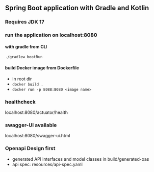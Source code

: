 ## Spring Boot application with Gradle and Kotlin

### Requires JDK 17

### run the application on localhost:8080
#### with gradle from CLI
`./gradlew bootRun`

#### build Docker image from Dockerfile
- in root dir
- `docker build .`
- `docker run -p 8088:8080 <image name>`

### healthcheck
localhost:8080/actuator/health

### swagger-UI available
localhost:8080/swagger-ui.html

### Openapi Design first
- generated API interfaces and model classes in build/generated-oas
- api spec: resources/api-spec.yaml
